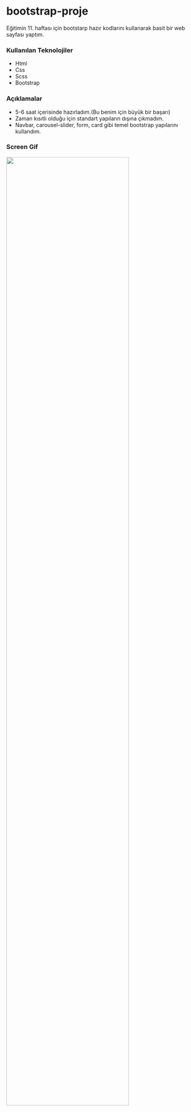 # bootstrap-proje
Eğitimin 11. haftası için bootstarp hazır kodlarını kullanarak basit bir web sayfası yaptım. 

### Kullanılan Teknolojiler
* Html 
* Css
* Scss
* Bootstrap

### Açıklamalar

* 5-6 saat içerisinde hazırladım.(Bu benim için büyük bir başarı)
* Zaman kısıtlı olduğu için standart yapıların dışına çıkmadım.
* Navbar, carousel-slider, form, card gibi temel bootstrap yapılarını kullandım.




### Screen Gif
<img width=80% src="images/screen.gif">